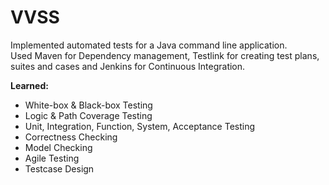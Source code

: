 # VVSS
Implemented automated tests for a Java command line application. <br/>
Used Maven for Dependency management, Testlink for creating test plans, suites and cases and Jenkins for Continuous Integration. <br/>

**Learned:**
* White-box & Black-box Testing
* Logic & Path Coverage Testing
* Unit, Integration, Function, System, Acceptance Testing
* Correctness Checking
* Model Checking
* Agile Testing
* Testcase Design

